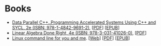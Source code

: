 # Books

 -  [Data Parallel C++..Programming Accelerated Systems Using C++ and SYCL, 2e (ISBN: 978-1-4842-9691-2)](https://rd.springer.com/book/10.1007/978-1-4842-9691-2), \[[PDF](https://rd.springer.com/content/pdf/10.1007/978-1-4842-9691-2.pdf)\] \[[EPUB](https://rd.springer.com/download/epub/10.1007/978-1-4842-9691-2.epub)\]
 -  [Linear Algebra Done Right, 4e (ISBN: 978-3-031-41026-0)](https://linear.axler.net/), \[[PDF](https://link.springer.com/content/pdf/10.1007/978-3-031-41026-0.pdf)\]
 -  [Linux command line for you and me](https://github.com/kushaldas/lym). \[[Web](https://lym.readthedocs.io/en/latest/)\] \[[PDF](https://lym.readthedocs.io/_/downloads/en/latest/pdf/)\] \[[EPUB](https://lym.readthedocs.io/_/downloads/en/latest/epub/)\]

<!--
  vim:  ft=markdown ic et norl wrap sw=4 sts=4:
  -->

